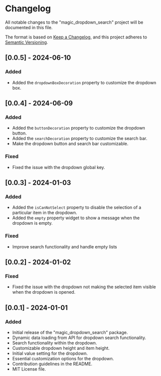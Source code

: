 # Changelog

All notable changes to the "magic_dropdown_search" project will be documented in this file.

The format is based on [Keep a Changelog](https://keepachangelog.com/en/1.0.0/),
and this project adheres to [Semantic Versioning](https://semver.org/spec/v2.0.0.html).

## [0.0.5] - 2024-06-10

### Added
- Added the `dropdownBoxDecoration` property to customize the dropdown box.


## [0.0.4] - 2024-06-09

### Added
- Added the `buttonDecoration` property to customize the dropdown button.
- Added the `searchDecoration` property to customize the search bar.
- Make the dropdown button and search bar customizable.

### Fixed
- Fixed the issue with the dropdown global key.

## [0.0.3] - 2024-01-03

### Added
- Added the `isCanNotSelect` property to disable the selection of a particular item in the dropdown.
- Added the `empty` property widget to show a message when the dropdown is empty.

### Fixed
- Improve search functionality and handle empty lists

## [0.0.2] - 2024-01-02

### Fixed
- Fixed the issue with the dropdown not making the selected item visible when the dropdown is opened.

## [0.0.1] - 2024-01-01

### Added
- Initial release of the "magic_dropdown_search" package.
- Dynamic data loading from API for dropdown search functionality.
- Search functionality within the dropdown.
- Customizable dropdown height and item height.
- Initial value setting for the dropdown.
- Essential customization options for the dropdown.
- Contribution guidelines in the README.
- MIT License file.
